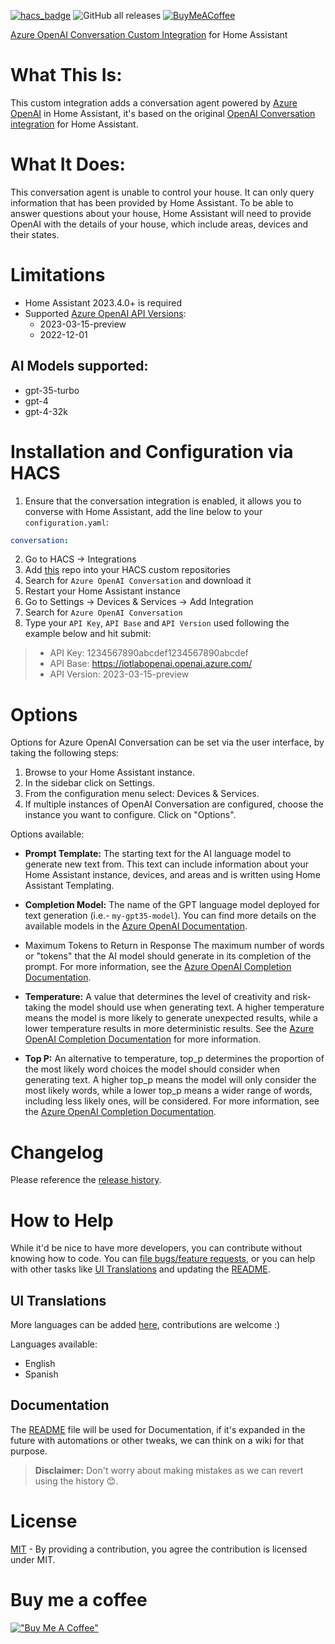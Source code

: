[![hacs_badge](https://img.shields.io/badge/HACS-Custom-41BDF5.svg)](https://github.com/hacs/integration)
![GitHub all releases](https://img.shields.io/github/downloads/joselcaguilar/azure-openai-ha/total)
[![BuyMeACoffee](https://img.shields.io/badge/-Buy_me_a%C2%A0coffee-gray?logo=buy-me-a-coffee)](https://www.buymeacoffee.com/joselcaguilar)

[Azure OpenAI Conversation Custom Integration](https://github.com/joselcaguilar/azure-openai-ha) for Home Assistant

# What This Is:

This custom integration adds a conversation agent powered by [Azure OpenAI](https://azure.microsoft.com/products/cognitive-services/openai-service) in Home Assistant, it's based on the original [OpenAI Conversation integration](https://www.home-assistant.io/integrations/openai_conversation/) for Home Assistant.

# What It Does:

This conversation agent is unable to control your house. It can only query information that has been provided by Home Assistant. To be able to answer questions about your house, Home Assistant will need to provide OpenAI with the details of your house, which include areas, devices and their states.

# Limitations

- Home Assistant 2023.4.0+ is required
- Supported [Azure OpenAI API Versions](https://learn.microsoft.com/en-us/azure/cognitive-services/openai/reference#completions):
  - 2023-03-15-preview
  - 2022-12-01

## AI Models supported:

- gpt-35-turbo
- gpt-4
- gpt-4-32k

# Installation and Configuration via HACS

1. Ensure that the conversation integration is enabled, it allows you to converse with Home Assistant, add the line below to your `configuration.yaml`:
```yaml
conversation:
```
2. Go to HACS -> Integrations
3. Add [this](https://github.com/joselcaguilar/azure-openai-ha) repo into your HACS custom repositories
4. Search for `Azure OpenAI Conversation` and download it
5. Restart your Home Assistant instance
6. Go to Settings -> Devices & Services -> Add Integration
7. Search for `Azure OpenAI Conversation`
8. Type your `API Key`, `API Base` and `API Version` used following the example below and hit submit:
> - API Key: 1234567890abcdef1234567890abcdef <br>
> - API Base: https://iotlabopenai.openai.azure.com/ <br>
> - API Version: 2023-03-15-preview <br>

#  Options

Options for Azure OpenAI Conversation can be set via the user interface, by taking the following steps:

1. Browse to your Home Assistant instance.
2. In the sidebar click on Settings.
3. From the configuration menu select: Devices & Services.
4. If multiple instances of OpenAI Conversation are configured, choose the instance you want to configure.
Click on "Options".

Options available:
- **Prompt Template:**
The starting text for the AI language model to generate new text from. This text can include information about your Home Assistant instance, devices, and areas and is written using Home Assistant Templating.

- **Completion Model:** The name of the GPT language model deployed for text generation (i.e.- `my-gpt35-model`). You can find more details on the available models in the [Azure OpenAI Documentation](https://learn.microsoft.com/en-us/azure/cognitive-services/openai/concepts/models#finding-what-models-are-available).

- Maximum Tokens to Return in Response
The maximum number of words or "tokens" that the AI model should generate in its completion of the prompt. For more information, see the [Azure OpenAI Completion Documentation](https://learn.microsoft.com/en-us/azure/cognitive-services/openai/overview#tokens).

- **Temperature:** A value that determines the level of creativity and risk-taking the model should use when generating text. A higher temperature means the model is more likely to generate unexpected results, while a lower temperature results in more deterministic results. See the [Azure OpenAI Completion Documentation](https://learn.microsoft.com/en-us/azure/cognitive-services/openai/how-to/completions) for more information.

- **Top P:** An alternative to temperature, top_p determines the proportion of the most likely word choices the model should consider when generating text. A higher top_p means the model will only consider the most likely words, while a lower top_p means a wider range of words, including less likely ones, will be considered. For more information, see the [Azure OpenAI Completion Documentation](https://learn.microsoft.com/en-us/azure/cognitive-services/openai/how-to/completions).

# Changelog

Please reference the [release history](https://github.com/joselcaguilar/azure-openai-ha/releases).

# How to Help

While it'd be nice to have more developers, you can contribute without knowing how to code. You can [file bugs/feature requests](https://github.com/joselcaguilar/azure-openai-ha/issues), or you can help with other tasks like [UI Translations](#ui-translations) and updating the [README](./README.md).

## UI Translations

More languages can be added [here](./custom_components/azure_openai_conversation/translations), contributions are welcome :)

Languages available:
- English
- Spanish

## Documentation

The [README](./README.md) file will be used for Documentation, if it's expanded in the future with automations or other tweaks, we can think on a wiki for that purpose.

> **Disclaimer:** Don't worry about making mistakes as we can revert using the history 😊.

# License

[MIT](LICENSE) - By providing a contribution, you agree the contribution is licensed under MIT.

# Buy me a coffee

[!["Buy Me A Coffee"](https://www.buymeacoffee.com/assets/img/custom_images/orange_img.png)](https://www.buymeacoffee.com/joselcaguilar)